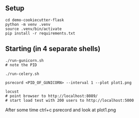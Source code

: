 
## Setup

```
cd demo-cookiecutter-flask
python -m venv .venv
source .venv/bin/activate
pip install -r requirements.txt
```

## Starting (in 4 separate shells)

```
./run-gunicorn.sh 
# note the PID
```

```
./run-celery.sh
```

```
psrecord <PID_OF_GUNICORN> --interval 1 --plot plot1.png
```

```
locust
# point browser to http://localhost:8089/
# start load test with 200 users to http://localhost:5000
```

After some time ctrl+c psrecord and look at plot1.png
